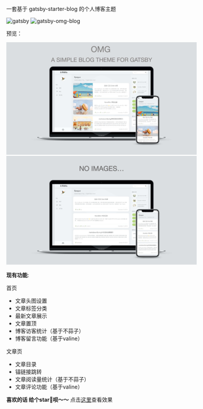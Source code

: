一套基于 gatsby-starter-blog 的个人博客主题

![gatsby](https://img.shields.io/badge/gatsby-v2.18.12-663399.svg?style=plastic) ![gatsby-omg-blog](https://img.shields.io/badge/gatsby_omg_blog-v0.3-5FCF80.svg?style=plastic)

预览：

![show1](./static/show1.jpg)
![show2](./static/show2.jpg)

**现有功能**:

首页

- 文章头图设置
- 文章标签分类
- 最新文章展示
- 文章置顶
- 博客访客统计（基于不蒜子）
- 博客留言功能（基于valine）

文章页

- 文章目录
- 锚链接跳转
- 文章阅读量统计（基于不蒜子）
- 文章评论功能（基于valine）

**喜欢的话 给个star🌟呗～～**
点击[这里](https://omg.byeguo.cn/)查看效果


